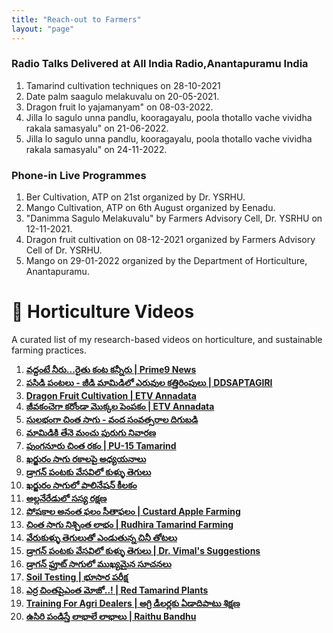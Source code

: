 ```yaml
---
title: "Reach-out to Farmers"
layout: "page"
---
```

### **Radio Talks Delivered at All India Radio,Anantapuramu India**

1. Tamarind cultivation techniques on 28-10-2021 
2. Date palm saagulo melakuvalu on 20-05-2021.
3. Dragon fruit lo yajamanyam" on 08-03-2022.
4. Jilla lo sagulo unna pandlu, kooragayalu, poola thotallo vache vividha rakala samasyalu" on 21-06-2022.
5. Jilla lo sagulo unna pandlu, kooragayalu, poola thotallo vache vividha rakala samasyalu" on 24-11-2022.


### **Phone-in Live Programmes**

1.  Ber Cultivation, ATP on 21st organized by Dr. YSRHU.
2. Mango Cultivation, ATP on 6th August organized by Eenadu.
3. "Danimma Sagulo Melakuvalu" by Farmers Advisory Cell, Dr. YSRHU on 12-11-2021.
4. Dragon fruit cultivation on 08-12-2021 organized by Farmers Advisory Cell of Dr. YSRHU.
5. Mango on 29-01-2022 organized by the Department of Horticulture, Anantapuramu.

# 🌱  Horticulture Videos  

A curated list of my research-based videos on horticulture, and sustainable farming practices. 

1. [**వద్దంటే నీరు...రైతు కంట కన్నీరు | Prime9 News**](https://youtu.be/eoOOz6zM7s)
2. [**పసిడి పంటలు - జీడి మామిడిలో ఎరువుల కత్తిరింపులు | DDSAPTAGIRI**](https://youtu.be/AYFZbMB2LjM)
3. [**Dragon Fruit Cultivation | ETV Annadata**](https://youtu.be/jVoy-38OR4c)
4. [**జీవకంచెగా కరోండా మొక్కల పెంపకం | ETV Annadata**](https://youtu.be/inyFlrOBs_s)
5. [**సులభంగా చింత సాగు - వంద సంవత్సరాల దిగుబడి**](https://youtu.be/5BM0281rMDc)
6. [**మామిడికి తేనె మంచు పురుగు నివారణ**](https://youtu.be/5BM0281rMDc)
7. [**పుంగనూరు చింత రకం | PU-15 Tamarind**](https://youtu.be/bdNqlD98Kwg)
8. [**ఖర్జురం సాగు రకాలపై అధ్యయనాలు**](https://youtu.be/jDVkOvbuiSg)
9. [**డ్రాగన్ పంటకు వేసవిలో కుళ్ళు తెగులు**](https://youtu.be/wRIYjnXMsbA)
10. [**ఖర్జురం సాగులో పాలినేషన్ కీలకం**](https://youtu.be/llzaYW4kcAM)
11. [**అల్లనేరేడులో సస్య రక్షణ**](https://youtu.be/HYLXuNztHsc)
12. [**పోషకాల అనంత ఫలం సీతాఫలం | Custard Apple Farming**](https://youtu.be/5QzbFaaQ6t0)
13. [**చింత సాగు నిశ్చింత లాభం | Rudhira Tamarind Farming**](https://youtu.be/MxIJfQVXWGM)
14. [**వేరుకుళ్ళు తెగులుతో ఎండుతున్న చినీ తోటలు**](https://youtu.be/XqsxXTU3u-0)
15. [**డ్రాగన్ పంటకు వేసవిలో కుళ్ళు తెగులు | Dr. Vimal's Suggestions**](https://youtu.be/Wy4WMb7yTPk)
16. [**డ్రాగన్ ఫ్రూట్ సాగులో ముఖ్యమైన సూచనలు**](https://youtu.be/Z_Hp7PDzy5U)
17. [**Soil Testing | భూసార పరీక్ష**](https://youtu.be/WgQRd_USPUM)
18. [**ఎర్ర చింతపైఎంత మోజో..! | Red Tamarind Plants**](https://youtu.be/CsXcUfTMPz0)
19. [**Training For Agri Dealers | అగ్రి డీలర్లకు ఏడాదిపాటు శిక్షణ**](https://youtu.be/etO6S_qbjkc)
20. [**ఉసిరి పండిస్తే లాభాలే లాభాలు | Raithu Bandhu**](https://youtu.be/B6rnl-We_Ds)
